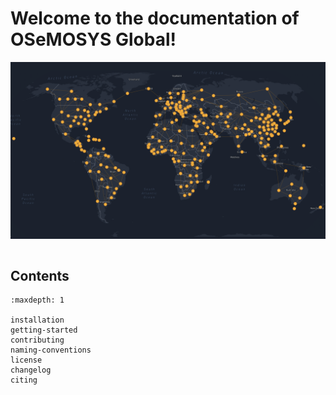 # Welcome to the documentation of **OSeMOSYS Global**! 

![OSeMOSYS Global](_static/osemosys-global.png "OSeMOSYS Global")

```{include} ../README.md
```

## Contents
```{toctree}
:maxdepth: 1

installation
getting-started
contributing
naming-conventions
license
changelog
citing
```

<!---
```{toctree}
---
caption: Site Overview
maxdepth: 1
---
[Overview](#osemosys-global)
[Installation](installation)
[Examples](examples)
[Contributing](contributing)
[License](license)
[Citing](citing)
```

```{toctree}
:maxdepth: 1

installation
examples
contributing
license
citing

[Overview](#osemosys-global)
[Installation](/docs/installation.md)
[Examples](/docs/examples.md)
[Contributing](/docs/contributing.md)
[License](/docs/license.md)
[Citing](/docs/citing.md)
```
-->

<!---
## Indices and tables

- {ref}`genindex`
- {ref}`modindex`
- {ref}`search`
-->

[autodoc]: https://www.sphinx-doc.org/en/master/ext/autodoc.html
[classical style]: https://www.sphinx-doc.org/en/master/domains.html#info-field-lists
[google style]: https://google.github.io/styleguide/pyguide.html#38-comments-and-docstrings
[matplotlib]: https://matplotlib.org/contents.html#
[numpy]: https://numpy.org/doc/stable
[numpy style]: https://numpydoc.readthedocs.io/en/latest/format.html
[pandas]: https://pandas.pydata.org/pandas-docs/stable
[python]: https://docs.python.org/
[python domain syntax]: https://www.sphinx-doc.org/en/master/usage/restructuredtext/domains.html#the-python-domain
[references]: https://www.sphinx-doc.org/en/stable/markup/inline.html
[restructuredtext]: https://www.sphinx-doc.org/en/master/usage/restructuredtext/basics.html
[scikit-learn]: https://scikit-learn.org/stable
[scipy]: https://docs.scipy.org/doc/scipy/reference/
[sphinx]: https://www.sphinx-doc.org/
[toctree]: https://www.sphinx-doc.org/en/master/usage/restructuredtext/directives.html
